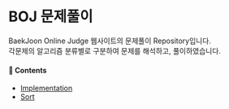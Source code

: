# BOJ 문제풀이

BaekJoon Online Judge 웹사이트의 문제풀이 Repository입니다.
<br>
각문제의 알고리즘 분류별로 구분하여 문제를 해석하고, 풀이하였습니다.
<br>

#### 🚀 Contents
- [Implementation](./Implementation)
- [Sort](./Sort)



